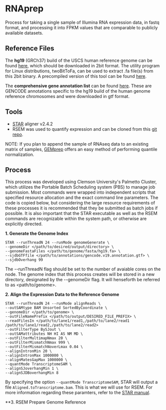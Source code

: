 # RNAprep
Process for taking a single sample of Illumina RNA expression data, in fastq format, and processing it into FPKM values that are comparable to publicly available datasets.

## Reference Files
The **hg19** (GRCh37) build of the USCS human reference genome can be found [here](http://hgdownload.cse.ucsc.edu/goldenPath/hg19/bigZips/), which should be downloaded in 2bit format. The utility program for Linux distributions, twoBitToFa, can be used to extract .fa file(s) from this 2bit binary. A precompiled version of this tool can be found [here](http://hgdownload.soe.ucsc.edu/admin/exe/linux.x86_64/).

The **comprehensive gene annotation list** can be found [here](http://ftp.ebi.ac.uk/pub/databases/gencode/Gencode_human/release_19). These are GENCODE annotations specific to the hg19 build of the human genome reference chromosomes and were downloaded in gtf format. 

## Tools
* [STAR](https://github.com/alexdobin/STAR/releases/tag/STAR_2.4.2a) aligner v2.4.2
* RSEM was used to quantify expression and can be cloned from this [git repo](https://github.com/deweylab/RSEM).

NOTE: If you plan to append the sample of RNAseq data to an existing matrix of samples, [GEMprep](https://github.com/SystemsGenetics/GEMprep) offers an easy method of performing quantile normalization.

## Process
This process was developed using Clemson University's Palmetto Cluster, which utilizes the Portable Batch Scheduling system (PBS) to manage job submission. Most commands were wrapped into independent scripts that specified resource allocation and the exact command line parameters. The code is copied below, but considering the large resource requirements of these processes it is recommended that they be submitted as batch jobs if possible. It is also important that the STAR executable as well as the RSEM commands are recognizable within the system path, or otherwise are explicitly directed.

**1. Generate the Genome Index**
```
STAR --runThreadN 24 --runMode genomeGenerate \
--genomeDir </path/to/desired/output/directory> \
--genomeFastaFiles </path/to/genome/fasta/hg19.fa> \
--sjdbGTFfile </path/to/annotations/gencode.v19.annotation.gtf> \
--sjdbOverhang 99
```
The --runThreadN flag should be set to the number of avaiable cores on the node. The genome index that this process creates will be stored in a new directory, designated by the --genomeDir flag. It will henseforth be referred to as <path/to/genome>.

**2. Align the Expression Data to the Reference Genome**
```
STAR --runThreadN 24 --runMode alignReads \
--outSAMtype BAM Unsorted SortedByCoordinate \
--genomeDir </path/to/genome> \
--outFileNamePrefix </path/to/output/DESIRED_FILE_PREFIX> \
--readFilesIn </path/to/lane1/read1,/path/to/lane2/read1 /path/to/lane1/read2,/path/to/lane2/read2>
--outFilterType BySJout \
--outSAMattributes NH HI AS NM MD \
--outFilterMultimapNmax 20 \
--outFilterMismatchNmax 999 \
--outFilterMismatchNoverLmax 0.04 \
--alignIntronMin 20 \
--alignIntronMax 1000000 \
--alignMatesGapMax 1000000 \
--quantMode TranscriptomeSAM \
--alignSJoverhangMin 1 \
--alignSJDBoverhangMin 8 
```
By specifying the option  `--quantMode TranscriptomeSAM`, STAR will output a file `Aligned.toTranscriptome.bam`. This is what we will use for RSEM. For more information regarding these paramters, refer to the [STAR manual](http://labshare.cshl.edu/shares/gingeraslab/www-data/dobin/STAR/STAR.posix/doc/STARmanual.pdf).

**3. RSEM Prepare Genome Reference
